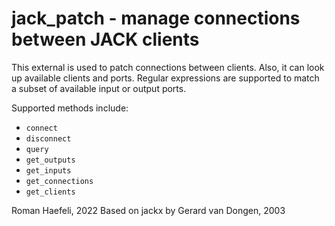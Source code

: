 # jack_patch - manage connections between JACK clients

This external is used to patch connections between clients. Also,
it can look up available clients and ports. Regular expressions
are supported to match a subset of available input or output ports.

Supported methods include:
  * `connect`
  * `disconnect`
  * `query`
  * `get_outputs`
  * `get_inputs`
  * `get_connections`
  * `get_clients`

Roman Haefeli, 2022
Based on jackx by Gerard van Dongen, 2003
